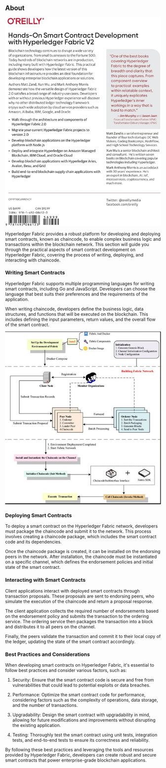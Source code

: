 ## About

![image](1.jpg)

Hyperledger Fabric provides a robust platform for developing and deploying smart contracts, known as chaincode, to enable complex business logic and transactions within the blockchain network. This section will guide you through the practical aspects of smart contract development on Hyperledger Fabric, covering the process of writing, deploying, and interacting with chaincode.

### Writing Smart Contracts

Hyperledger Fabric supports multiple programming languages for writing smart contracts, including Go and JavaScript. Developers can choose the language that best suits their preferences and the requirements of the application.

When writing chaincode, developers define the business logic, data structures, and functions that will be executed on the blockchain. This includes defining the input parameters, return values, and the overall flow of the smart contract.

![image](3.jpg)

### Deploying Smart Contracts

To deploy a smart contract on the Hyperledger Fabric network, developers must package the chaincode and submit it to the network. This process involves creating a chaincode package, which includes the smart contract code and its dependencies.

Once the chaincode package is created, it can be installed on the endorsing peers in the network. After installation, the chaincode must be instantiated on a specific channel, which defines the endorsement policies and initial state of the smart contract.

### Interacting with Smart Contracts

Client applications interact with deployed smart contracts through transaction proposals. These proposals are sent to endorsing peers, who simulate the execution of the chaincode and return a proposal response.

The client application collects the required number of endorsements based on the endorsement policy and submits the transaction to the ordering service. The ordering service then packages the transaction into a block and distributes it to all peers on the channel.

Finally, the peers validate the transaction and commit it to their local copy of the ledger, updating the state of the smart contract accordingly.

### Best Practices and Considerations

When developing smart contracts on Hyperledger Fabric, it's essential to follow best practices and consider various factors, such as:

1. Security: Ensure that the smart contract code is secure and free from vulnerabilities that could lead to potential exploits or data breaches.

2. Performance: Optimize the smart contract code for performance, considering factors such as the complexity of operations, data storage, and the number of transactions.

3. Upgradability: Design the smart contract with upgradability in mind, allowing for future modifications and improvements without disrupting the existing application.

4. Testing: Thoroughly test the smart contract using unit tests, integration tests, and end-to-end tests to ensure its correctness and reliability.

By following these best practices and leveraging the tools and resources provided by Hyperledger Fabric, developers can create robust and secure smart contracts that power enterprise-grade blockchain applications.